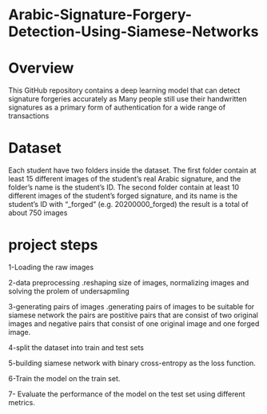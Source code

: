 # Arabic-Signature-Forgery-Detection-Using-Siamese-Networks
# Overview
This GitHub repository contains a deep learning model that can detect
signature forgeries accurately as Many people still use their handwritten
signatures as a primary form of
authentication for a wide range of
transactions
# Dataset
Each student have two folders inside the dataset. The first
folder  contain at least 15 different images of the student’s real
Arabic signature, and the folder’s name is the student’s ID.
The second folder contain at least 10 different images of the
student’s forged signature, and its name is the student’s ID
with “_forged” (e.g. 20200000_forged) the result is a total of about 750 images
# project steps
1-Loading the raw images

2-data preprocessing
    .reshaping size of images, normalizing images and solving the prolem of undersapmling

3-generating pairs of images
    .generating pairs of images to be suitable for siamese network the pairs are postitive 
    pairs that are consist of two original images and negative pairs that consist of one 
    original image and one forged image.

4-split the dataset into train and test sets

5-building siamese network with binary cross-entropy as the loss function.

6-Train the model on the train set.

7- Evaluate the performance of the model on the test set using different
metrics.


    



